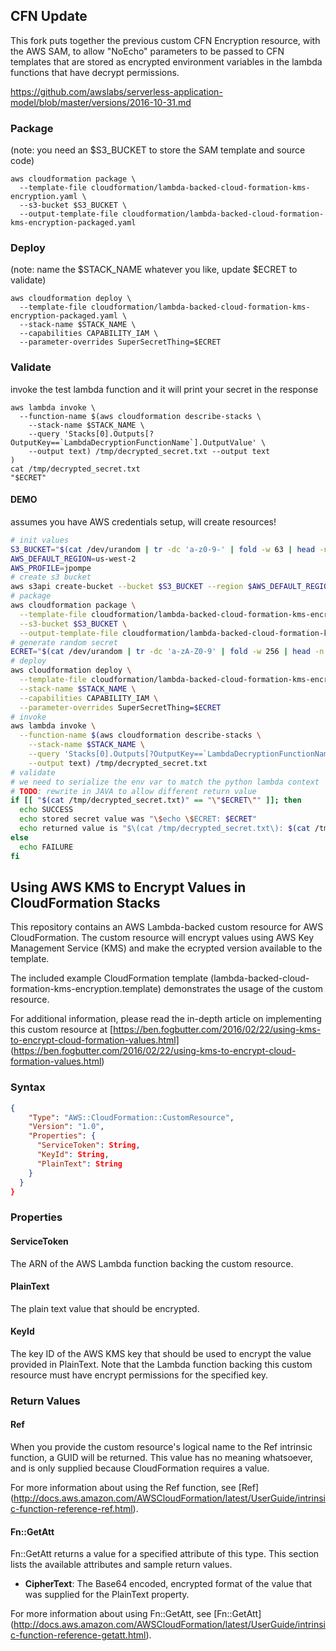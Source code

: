 ## CFN Update

This fork puts together the previous custom CFN Encryption resource,
with the AWS SAM, to allow "NoEcho" parameters to be passed to CFN templates
that are stored as encrypted environment variables in the lambda functions
that have decrypt permissions.

https://github.com/awslabs/serverless-application-model/blob/master/versions/2016-10-31.md

### Package

(note: you need an $S3_BUCKET to store the SAM template and source code)
```shell
aws cloudformation package \
  --template-file cloudformation/lambda-backed-cloud-formation-kms-encryption.yaml \
  --s3-bucket $S3_BUCKET \
  --output-template-file cloudformation/lambda-backed-cloud-formation-kms-encryption-packaged.yaml
```

### Deploy
(note: name the $STACK_NAME whatever you like, update $ECRET to validate)
```shell
aws cloudformation deploy \
  --template-file cloudformation/lambda-backed-cloud-formation-kms-encryption-packaged.yaml \
  --stack-name $STACK_NAME \
  --capabilities CAPABILITY_IAM \
  --parameter-overrides SuperSecretThing=$ECRET
```
### Validate
invoke the test lambda function and it will print your secret in the response
```shell
aws lambda invoke \
  --function-name $(aws cloudformation describe-stacks \
    --stack-name $STACK_NAME \
    --query 'Stacks[0].Outputs[?OutputKey==`LambdaDecryptionFunctionName`].OutputValue' \
    --output text) /tmp/decrypted_secret.txt --output text
)
cat /tmp/decrypted_secret.txt
"$ECRET"
```

#### DEMO
assumes you have AWS credentials setup, will create resources!
```bash
# init values
S3_BUCKET="$(cat /dev/urandom | tr -dc 'a-z0-9-' | fold -w 63 | head -n 1)"
AWS_DEFAULT_REGION=us-west-2
AWS_PROFILE=jpompe
# create s3 bucket
aws s3api create-bucket --bucket $S3_BUCKET --region $AWS_DEFAULT_REGION --create-bucket-configuration LocationConstraint=$AWS_DEFAULT_REGION
# package
aws cloudformation package \
  --template-file cloudformation/lambda-backed-cloud-formation-kms-encryption.yaml \
  --s3-bucket $S3_BUCKET \
  --output-template-file cloudformation/lambda-backed-cloud-formation-kms-encryption-packaged.yaml
# generate random secret
ECRET="$(cat /dev/urandom | tr -dc 'a-zA-Z0-9' | fold -w 256 | head -n 1)"
# deploy
aws cloudformation deploy \
  --template-file cloudformation/lambda-backed-cloud-formation-kms-encryption-packaged.yaml \
  --stack-name $STACK_NAME \
  --capabilities CAPABILITY_IAM \
  --parameter-overrides SuperSecretThing=$ECRET
# invoke
aws lambda invoke \
  --function-name $(aws cloudformation describe-stacks \
    --stack-name $STACK_NAME \
    --query 'Stacks[0].Outputs[?OutputKey==`LambdaDecryptionFunctionName`].OutputValue' \
    --output text) /tmp/decrypted_secret.txt
# validate
# we need to serialize the env var to match the python lambda context
# TODO: rewrite in JAVA to allow different return value
if [[ "$(cat /tmp/decrypted_secret.txt)" == "\"$ECRET\"" ]]; then
  echo SUCCESS
  echo stored secret value was "\$echo \$ECRET: $ECRET"
  echo returned value is "$\(cat /tmp/decrypted_secret.txt\): $(cat /tmp/decrypted_secret.txt)"
else
  echo FAILURE
fi
```

## Using AWS KMS to Encrypt Values in CloudFormation Stacks

This repository contains an AWS Lambda-backed custom resource for AWS
CloudFormation. The custom resource will encrypt values using AWS Key
Management Service (KMS) and make the ecrypted version available to the
template.

The included example CloudFormation template
(lambda-backed-cloud-formation-kms-encryption.template) demonstrates the
usage of the custom resource.

For additional information, please read the in-depth article on
implementing this custom resource at
[https://ben.fogbutter.com/2016/02/22/using-kms-to-encrypt-cloud-formation-values.html]
(https://ben.fogbutter.com/2016/02/22/using-kms-to-encrypt-cloud-formation-values.html)

### Syntax

```json
{
    "Type": "AWS::CloudFormation::CustomResource",
    "Version": "1.0",
    "Properties": {
      "ServiceToken": String,
      "KeyId": String,
      "PlainText": String
    }
  }
}
```

### Properties

#### ServiceToken
The ARN of the AWS Lambda function backing the custom resource.

#### PlainText
The plain text value that should be encrypted.

#### KeyId
The key ID of the AWS KMS key that should be used to encrypt the value
provided in PlainText. Note that the Lambda function backing this
custom resource must have encrypt permissions for the specified key.


### Return Values

#### Ref

When you provide the custom resource's logical name to the Ref intrinsic
function, a GUID will be returned. This value has no meaning whatsoever,
and is only supplied because CloudFormation requires a value.

For more information about using the Ref function, see [Ref]
(http://docs.aws.amazon.com/AWSCloudFormation/latest/UserGuide/intrinsic-function-reference-ref.html).

#### Fn::GetAtt

Fn::GetAtt returns a value for a specified attribute of this type. This
section lists the available attributes and sample return values.

- **CipherText**: The Base64 encoded, encrypted format of the value that
                  was supplied for the PlainText property.

For more information about using Fn::GetAtt, see [Fn::GetAtt]
(http://docs.aws.amazon.com/AWSCloudFormation/latest/UserGuide/intrinsic-function-reference-getatt.html).
